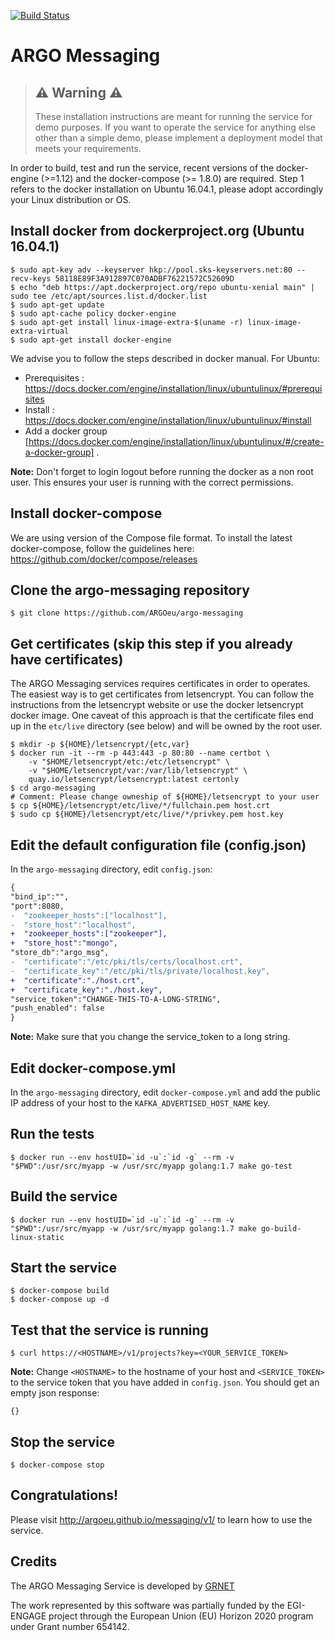 [![Build Status](https://travis-ci.org/ARGOeu/argo-messaging.svg?branch=devel)](https://travis-ci.org/ARGOeu/argo-messaging)
# ARGO Messaging

> ## :warning: Warning :warning:
> These installation instructions are meant for running the service for demo purposes. If you want to operate the service for anything else other than a simple demo, please implement a deployment model that meets your requirements.

In order to build, test and run the service, recent versions of the docker-engine (>=1.12) and the docker-compose (>= 1.8.0) are required. Step 1 refers to the docker installation on Ubuntu 16.04.1, please adopt accordingly your Linux distribution or OS.

## Install docker from dockerproject.org (Ubuntu 16.04.1)

```shell
$ sudo apt-key adv --keyserver hkp://pool.sks-keyservers.net:80 --recv-keys 58118E89F3A912897C070ADBF76221572C52609D
$ echo "deb https://apt.dockerproject.org/repo ubuntu-xenial main" | sudo tee /etc/apt/sources.list.d/docker.list
$ sudo apt-get update
$ sudo apt-cache policy docker-engine
$ sudo apt-get install linux-image-extra-$(uname -r) linux-image-extra-virtual
$ sudo apt-get install docker-engine
```

We advise you to follow the steps described in docker manual. For Ubuntu:

- Prerequisites : https://docs.docker.com/engine/installation/linux/ubuntulinux/#prerequisites
- Install : https://docs.docker.com/engine/installation/linux/ubuntulinux/#install
- Add a docker group [https://docs.docker.com/engine/installation/linux/ubuntulinux/#/create-a-docker-group] .

**Note:** Don't forget to login logout before running the docker as a non root user. This ensures your user is running with the correct permissions.

## Install docker-compose

We are using version of the Compose file format. To install the latest docker-compose, follow the guidelines here: https://github.com/docker/compose/releases

## Clone the argo-messaging repository

```shell
$ git clone https://github.com/ARGOeu/argo-messaging
```

## Get certificates (skip this step if you already have certificates)

The ARGO Messaging services requires certificates in order to operates. The easiest way is to get certificates from letsencrypt. You can follow the instructions from the letsencrypt website or use the docker letsencrypt docker image. One caveat of this approach is that the certificate files end up in the ```etc/live``` directory (see below) and will be owned by the root user.

```shell
$ mkdir -p ${HOME}/letsencrypt/{etc,var}
$ docker run -it --rm -p 443:443 -p 80:80 --name certbot \
    -v "$HOME/letsencrypt/etc:/etc/letsencrypt" \
    -v "$HOME/letsencrypt/var:/var/lib/letsencrypt" \
    quay.io/letsencrypt/letsencrypt:latest certonly
$ cd argo-messaging
# Comment: Please change owneship of ${HOME}/letsencrypt to your user
$ cp ${HOME}/letsencrypt/etc/live/*/fullchain.pem host.crt
$ sudo cp ${HOME}/letsencrypt/etc/live/*/privkey.pem host.key
```
## Edit the default configuration file (config.json)

In the ```argo-messaging``` directory, edit ```config.json```:

```diff
{
"bind_ip":"",
"port":8080,
-  "zookeeper_hosts":["localhost"],
-  "store_host":"localhost",
+  "zookeeper_hosts":["zookeeper"],
+  "store_host":"mongo",
"store_db":"argo_msg",
-  "certificate":"/etc/pki/tls/certs/localhost.crt",
-  "certificate_key":"/etc/pki/tls/private/localhost.key",
+  "certificate":"./host.crt",
+  "certificate_key":"./host.key",
"service_token":"CHANGE-THIS-TO-A-LONG-STRING",
"push_enabled": false
}
```

**Note:** Make sure that you change the service_token to a long string.

## Edit docker-compose.yml

In the ```argo-messaging``` directory, edit ```docker-compose.yml``` and add the public IP address of your host to the ```KAFKA_ADVERTISED_HOST_NAME``` key.

## Run the tests

```shell
$ docker run --env hostUID=`id -u`:`id -g` --rm -v "$PWD":/usr/src/myapp -w /usr/src/myapp golang:1.7 make go-test
```

## Build the service

```shell
$ docker run --env hostUID=`id -u`:`id -g` --rm -v "$PWD":/usr/src/myapp -w /usr/src/myapp golang:1.7 make go-build-linux-static
```

## Start the service

```shell
$ docker-compose build
$ docker-compose up -d
```

##  Test that the service is running

```shell
$ curl https://<HOSTNAME>/v1/projects?key=<YOUR_SERVICE_TOKEN>
```

**Note:** Change ```<HOSTNAME>``` to the hostname of your host and ```<SERVICE_TOKEN>``` to the service token that you have added in ```config.json```. You should get an empty json response:

```shell
{}
```

## Stop the service

```shell
$ docker-compose stop
```

## Congratulations!

Please visit http://argoeu.github.io/messaging/v1/ to learn how to use the service.

## Credits

The ARGO Messaging Service is developed by [GRNET](http://www.grnet.gr)

The work represented by this software was partially funded by the EGI-ENGAGE project through the European Union (EU) Horizon 2020 program under Grant number 654142.
